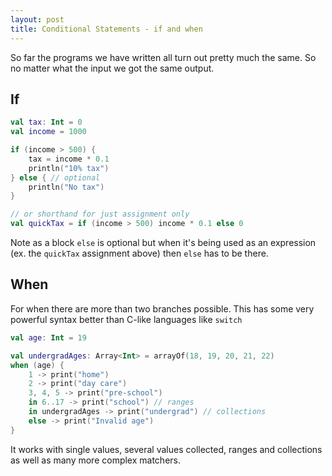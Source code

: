 ```yaml
---
layout: post
title: Conditional Statements - if and when
---
```


So far the programs we have written all turn out pretty much the same. So no matter what the input we got the same output. 

## If

```kotlin
val tax: Int = 0
val income = 1000

if (income > 500) {
    tax = income * 0.1
    println("10% tax")
} else { // optional
    println("No tax")
}

// or shorthand for just assignment only
val quickTax = if (income > 500) income * 0.1 else 0
```

Note as a block `else` is optional but when it's being used as an expression (ex. the `quickTax` assignment above) then `else` has to be there.

## When  

For when there are more than two branches possible. This has some very powerful syntax better than C-like languages like `switch`

```kotlin
val age: Int = 19 

val undergradAges: Array<Int> = arrayOf(18, 19, 20, 21, 22)
when (age) {
    1 -> print("home")
    2 -> print("day care")
    3, 4, 5 -> print("pre-school")
    in 6..17 -> print("school") // ranges
    in undergradAges -> print("undergrad") // collections
    else -> print("Invalid age")
}
```
 
It works with single values, several values collected, ranges and collections as well as many more complex matchers. 

